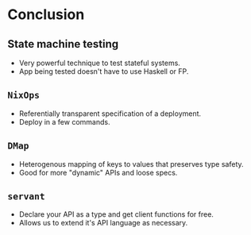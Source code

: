 # Conclusion

## State machine testing

- Very powerful technique to test stateful systems.
- App being tested doesn't have to use Haskell or FP.

## `NixOps`

- Referentially transparent specification of a deployment.
- Deploy in a few commands.

## `DMap`

- Heterogenous mapping of keys to values that preserves type safety.
- Good for more "dynamic" APIs and loose specs.

## `servant`

- Declare your API as a type and get client functions for free.
- Allows us to extend it's API language as necessary.

